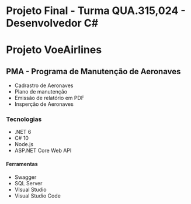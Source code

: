 # Projeto Final - Turma QUA.315,024 - Desenvolvedor C#

<h1 aling="center"> Projeto VoeAirlines </h1>

<h2> PMA - Programa de Manutenção de Aeronaves</h2>
<Ul>
<li> Cadrastro de Aeronaves</li>
<li> Plano de manutenção</li>
<li> Emissão de relatório em PDF</li>
<li> Insperção de Aeronaves</li>

</ul>

<h3> Tecnologias </h3>
<ul>
<li>.NET 6 </li>
<li>C# 10</li>
<li>Node.js</li>
<li>ASP.NET Core Web API</li>

</ul>

<h4>Ferramentas</h4>
<ul>
<li>Swagger</li>
<li>SQL Server</li>
<li>VIsual Studio</li>
<li>Visual Studio Code</li>

</ul>